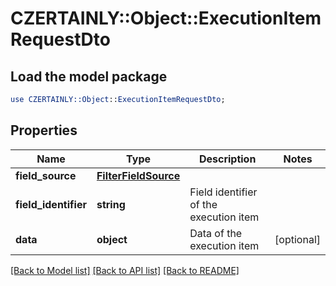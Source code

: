 # CZERTAINLY::Object::ExecutionItemRequestDto

## Load the model package
```perl
use CZERTAINLY::Object::ExecutionItemRequestDto;
```

## Properties
Name | Type | Description | Notes
------------ | ------------- | ------------- | -------------
**field_source** | [**FilterFieldSource**](FilterFieldSource.md) |  | 
**field_identifier** | **string** | Field identifier of the execution item | 
**data** | **object** | Data of the execution item | [optional] 

[[Back to Model list]](../README.md#documentation-for-models) [[Back to API list]](../README.md#documentation-for-api-endpoints) [[Back to README]](../README.md)


